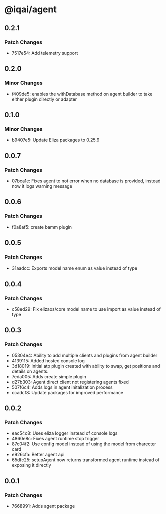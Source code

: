 # @iqai/agent

## 0.2.1

### Patch Changes

- 7517e54: Add telemetry support

## 0.2.0

### Minor Changes

- f409de5: enables the withDatabase method on agent builder to take either plugin directly or adapter

## 0.1.0

### Minor Changes

- b9407e5: Update Eliza packages to 0.25.9

## 0.0.7

### Patch Changes

- 07bca1e: Fixes agent to not error when no database is provided, instead now it logs warning message

## 0.0.6

### Patch Changes

- f0a8af5: create bamm plugin

## 0.0.5

### Patch Changes

- 31aadcc: Exports model name enum as value instead of type

## 0.0.4

### Patch Changes

- c58ed29: Fix elizaos/core model name to use import as value instead of type

## 0.0.3

### Patch Changes

- 05304e4: Ability to add multiple clients and plugins from agent builder
- 4139115: Added hosted console log
- 3d18019: Initial atp plugin created with ability to swap, get positions and details on agents.
- 7eda005: Adds create simple plugin
- d27b303: Agent direct client not registering agents fixed
- 507f6c4: Adds logs in agent initalization process
- ccadcf8: Update packages for improved performance

## 0.0.2

### Patch Changes

- eac54c8: Uses eliza logger instead of console logs
- 4860e8c: Fixes agent runtime stop trigger
- 87c04f2: Use config model instead of using the model from charecter card
- e926cfa: Better agent api
- 65dfc25: setupAgent now returns transformed agent runtime instead of exposing it directly

## 0.0.1

### Patch Changes

- 7668991: Adds agent package
